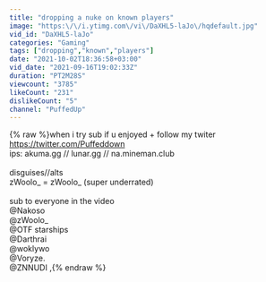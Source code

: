 ```yaml
---
title: "dropping a nuke on known players"
image: "https:\/\/i.ytimg.com\/vi\/DaXHL5-laJo\/hqdefault.jpg"
vid_id: "DaXHL5-laJo"
categories: "Gaming"
tags: ["dropping","known","players"]
date: "2021-10-02T18:36:58+03:00"
vid_date: "2021-09-16T19:02:33Z"
duration: "PT2M28S"
viewcount: "3785"
likeCount: "231"
dislikeCount: "5"
channel: "PuffedUp"
---
```

{% raw %}when i try sub if u enjoyed + follow my twiter <a rel="nofollow" target="blank" href="https://twitter.com/Puffeddown">https://twitter.com/Puffeddown</a><br />ips: akuma.gg // lunar.gg // na.mineman.club<br /><br />disguises//alts<br />zWoolo_ = zWoolo_ (super underrated)<br /><br />sub to everyone in the video<br />@Nakoso <br />@zWoolo_<br />@OTF starships <br />@Darthrai <br />@woklywo <br />@Voryze. <br />@ZNNUDI ,{% endraw %}
